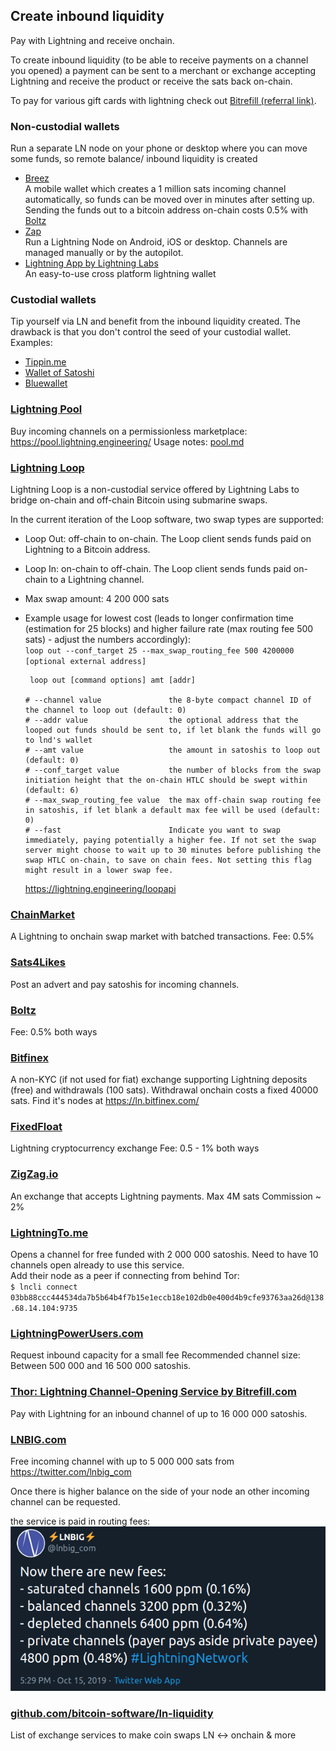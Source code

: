 ## Create inbound liquidity
Pay with Lightning and receive onchain.

To create inbound liquidity (to be able to receive payments on a channel you opened) a payment can be sent to a merchant or exchange accepting Lightning and receive the product or receive the sats back on-chain.

To pay for various gift cards with lightning check out [Bitrefill (referral link)](https://www.bitrefill.com/buy/?code=XapbJJd8).

### Non-custodial wallets
Run a separate LN node on your phone or desktop where you can move some funds, so remote balance/ inbound liquidity is created
* [Breez](https://breez.technology/)  
A mobile wallet which creates a 1 million sats incoming channel automatically, so funds can be moved over in minutes after setting up.  
Sending the funds out to a bitcoin address on-chain costs 0.5% with [Boltz](https://boltz.exchange/)
* [Zap](https://zap.jackmallers.com/)   
Run a Lightning Node on Android, iOS or desktop. Channels are managed manually or by the autopilot.
* [Lightning App by Lightning Labs](https://github.com/lightninglabs/lightning-app)  
An easy-to-use cross platform lightning wallet
### Custodial wallets
Tip yourself via LN and benefit from the inbound liquidity created.
The drawback is that you don't control the seed of your custodial wallet.  
Examples:  
* [Tippin.me](https://tippin.me/)
* [Wallet of Satoshi](https://www.walletofsatoshi.com/)
* [Bluewallet](https://bluewallet.io/)

### [Lightning Pool](https://pool.lightning.engineering/)
Buy incoming channels on a permissionless marketplace: https://pool.lightning.engineering/
Usage notes: [pool.md](pool.md)

### [Lightning Loop](https://github.com/lightninglabs/loop)
Lightning Loop is a non-custodial service offered by Lightning Labs to bridge on-chain and off-chain Bitcoin using submarine swaps.

In the current iteration of the Loop software, two swap types are supported:

* Loop Out: off-chain to on-chain. The Loop client sends funds paid on Lightning to a Bitcoin address.

* Loop In: on-chain to off-chain. The Loop client sends funds paid on-chain to a Lightning channel.

* Max swap amount: 4 200 000 sats

* Example usage for lowest cost (leads to longer confirmation time (estimation for 25 blocks) and higher failure rate (max routing fee 500 sats) - adjust the numbers accordingly):  
`loop out --conf_target 25 --max_swap_routing_fee 500 4200000 [optional external address]`

    ```
     loop out [command options] amt [addr]

    # --channel value               the 8-byte compact channel ID of the channel to loop out (default: 0)
    # --addr value                  the optional address that the looped out funds should be sent to, if let blank the funds will go to lnd's wallet
    # --amt value                   the amount in satoshis to loop out (default: 0)
    # --conf_target value           the number of blocks from the swap initiation height that the on-chain HTLC should be swept within (default: 6)
    # --max_swap_routing_fee value  the max off-chain swap routing fee in satoshis, if let blank a default max fee will be used (default: 0)
    # --fast                        Indicate you want to swap immediately, paying potentially a higher fee. If not set the swap server might choose to wait up to 30 minutes before publishing the swap HTLC on-chain, to save on chain fees. Not setting this flag might result in a lower swap fee.
    ```
    <https://lightning.engineering/loopapi>

### [ChainMarket](https://chainmarket.etleneum.com/)
A Lightning to onchain swap market with batched transactions.
Fee: 0.5%

### [Sats4Likes](https://kriptode.com/satsforlikes/index.html)
Post an advert and pay satoshis for incoming channels.

### [Boltz](https://boltz.exchange/)
Fee: 0.5% both ways

### [Bitfinex](https://bitfinex.com)
A non-KYC (if not used for fiat) exchange supporting Lightning deposits (free) and withdrawals (100 sats). Withdrawal onchain costs a fixed 40000 sats.
Find it's nodes at https://ln.bitfinex.com/
### [FixedFloat](https://fixedfloat.com/)
Lightning cryptocurrency exchange
Fee: 0.5 - 1% both ways

### [ZigZag.io](https://zigzag.io/#/)
An exchange that accepts Lightning payments.
Max 4M sats
Commission ~ 2% 

### [LightningTo.me](https://lightningto.me/)
Opens a channel for free funded with 2 000 000 satoshis. Need to have 10 channels open already to use this service.  
Add their node as a peer if connecting from behind Tor:  
`$ lncli connect 03bb88ccc444534da7b5b64b4f7b15e1eccb18e102db0e400d4b9cfe93763aa26d@138.68.14.104:9735`

### [LightningPowerUsers.com](https://lightningpowerusers.com/home/)
Request inbound capacity for a small fee
Recommended channel size: Between 500 000 and 16 500 000 satoshis.

### [Thor: Lightning Channel-Opening Service by Bitrefill.com](https://www.bitrefill.com/thor-lightning-network-channels/?hl=en)
Pay with Lightning for an inbound channel of up to 16 000 000 satoshis.

### [LNBIG.com](https://lnbig.com/#/open-channel)
Free incoming channel with up to 5 000 000 sats from <https://twitter.com/lnbig_com>

Once there is higher balance on the side of your node an other incoming channel can be requested.

the service is paid in routing fees:  
![lnbig_fees](/images/lnbig_fees.png)

### [github.com/bitcoin-software/ln-liquidity](https://github.com/bitcoin-software/ln-liquidity)
List of exchange services to make coin swaps LN <-> onchain & more